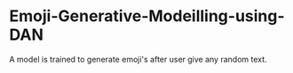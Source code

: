 # Emoji-Generative-Modeilling-using-DAN
A model is trained to generate emoji's after user give any random text.

